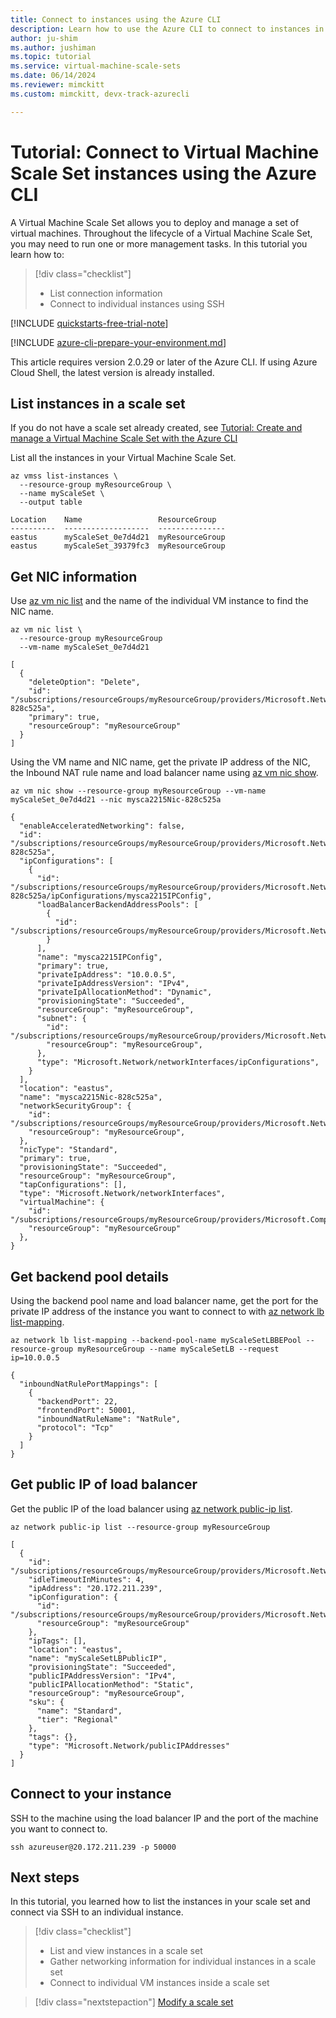 ```yaml
---
title: Connect to instances using the Azure CLI
description: Learn how to use the Azure CLI to connect to instances in your Virtual Machine Scale Set.
author: ju-shim
ms.author: jushiman
ms.topic: tutorial
ms.service: virtual-machine-scale-sets
ms.date: 06/14/2024
ms.reviewer: mimckitt
ms.custom: mimckitt, devx-track-azurecli

---
```


# Tutorial: Connect to Virtual Machine Scale Set instances using the Azure CLI
A Virtual Machine Scale Set allows you to deploy and manage a set of virtual machines. Throughout the lifecycle of a Virtual Machine Scale Set, you may need to run one or more management tasks. In this tutorial you learn how to:

> [!div class="checklist"]
> * List connection information
> * Connect to individual instances using SSH

[!INCLUDE [quickstarts-free-trial-note](~/reusable-content/ce-skilling/azure/includes/quickstarts-free-trial-note.md)]

[!INCLUDE [azure-cli-prepare-your-environment.md](~/reusable-content/azure-cli/azure-cli-prepare-your-environment.md)]

This article requires version 2.0.29 or later of the Azure CLI. If using Azure Cloud Shell, the latest version is already installed. 

## List instances in a scale set
If you do not have a scale set already created, see [Tutorial: Create and manage a Virtual Machine Scale Set with the Azure CLI](tutorial-create-and-manage-cli.md)

List all the instances in your Virtual Machine Scale Set. 

```azurecli-interactive
az vmss list-instances \
  --resource-group myResourceGroup \
  --name myScaleSet \
  --output table
```

```output
Location    Name                 ResourceGroup
----------  -------------------  ---------------
eastus      myScaleSet_0e7d4d21  myResourceGroup
eastus      myScaleSet_39379fc3  myResourceGroup
```

## Get NIC information
Use [az vm nic list](/cli/azure/vm/nic#az-vm-nic-list) and the name of the individual VM instance to find the NIC name.

```azurecli-interactive
az vm nic list \
  --resource-group myResourceGroup
  --vm-name myScaleSet_0e7d4d21
```

```output
[
  {
    "deleteOption": "Delete",
    "id": "/subscriptions/resourceGroups/myResourceGroup/providers/Microsoft.Network/networkInterfaces/mysca2215Nic-828c525a",
    "primary": true,
    "resourceGroup": "myResourceGroup"
  }
]
```

Using the VM name and NIC name, get the private IP address of the NIC, the Inbound NAT rule name and load balancer name using [az vm nic show](/cli/azure/vm/nic#az-vm-nic-show).


```azurecli-interactive
az vm nic show --resource-group myResourceGroup --vm-name myScaleSet_0e7d4d21 --nic mysca2215Nic-828c525a
```

```output
{
  "enableAcceleratedNetworking": false,
  "id": "/subscriptions/resourceGroups/myResourceGroup/providers/Microsoft.Network/networkInterfaces/mysca2215Nic-828c525a",
  "ipConfigurations": [
    {
      "id": "/subscriptions/resourceGroups/myResourceGroup/providers/Microsoft.Network/networkInterfaces/mysca2215Nic-828c525a/ipConfigurations/mysca2215IPConfig",
      "loadBalancerBackendAddressPools": [
        {
          "id": "/subscriptions/resourceGroups/myResourceGroup/providers/Microsoft.Network/loadBalancers/myScaleSetLB/backendAddressPools/myScaleSetLBBEPool",
        }
      ],
      "name": "mysca2215IPConfig",
      "primary": true,
      "privateIpAddress": "10.0.0.5",
      "privateIpAddressVersion": "IPv4",
      "privateIpAllocationMethod": "Dynamic",
      "provisioningState": "Succeeded",
      "resourceGroup": "myResourceGroup",
      "subnet": {
        "id": "/subscriptions/resourceGroups/myResourceGroup/providers/Microsoft.Network/virtualNetworks/myScaleSetVNET/subnets/myScaleSetSubnet",
        "resourceGroup": "myResourceGroup",
      },
      "type": "Microsoft.Network/networkInterfaces/ipConfigurations",
    }
  ],
  "location": "eastus",
  "name": "mysca2215Nic-828c525a",
  "networkSecurityGroup": {
    "id": "/subscriptions/resourceGroups/myResourceGroup/providers/Microsoft.Network/networkSecurityGroups/myScaleSetNSG",
    "resourceGroup": "myResourceGroup",
  },
  "nicType": "Standard",
  "primary": true,
  "provisioningState": "Succeeded",
  "resourceGroup": "myResourceGroup",
  "tapConfigurations": [],
  "type": "Microsoft.Network/networkInterfaces",
  "virtualMachine": {
    "id": "/subscriptions/resourceGroups/myResourceGroup/providers/Microsoft.Compute/virtualMachines/myScaleSet_0e7d4d21",
    "resourceGroup": "myResourceGroup"
  },
}
```

## Get backend pool details
Using the backend pool name and load balancer name, get the port for the private IP address of the instance you want to connect to with [az network lb list-mapping](/cli/azure/network/lb#az-network-lb-list-mapping).

```azurecli-interactive
az network lb list-mapping --backend-pool-name myScaleSetLBBEPool --resource-group myResourceGroup --name myScaleSetLB --request ip=10.0.0.5
```

```output
{
  "inboundNatRulePortMappings": [
    {
      "backendPort": 22,
      "frontendPort": 50001,
      "inboundNatRuleName": "NatRule",
      "protocol": "Tcp"
    }
  ]
}
```

## Get public IP of load balancer
Get the public IP of the load balancer using [az network public-ip list](/cli/azure/network/public-ip#az-network-public-ip-list).

```azurecli-interactive
az network public-ip list --resource-group myResourceGroup
```

```output
[
  {
    "id": "/subscriptions/resourceGroups/myResourceGroup/providers/Microsoft.Network/publicIPAddresses/myScaleSetLBPublicIP",
    "idleTimeoutInMinutes": 4,
    "ipAddress": "20.172.211.239",
    "ipConfiguration": {
      "id": "/subscriptions/resourceGroups/myResourceGroup/providers/Microsoft.Network/loadBalancers/myScaleSetLB/frontendIPConfigurations/loadBalancerFrontEnd",
      "resourceGroup": "myResourceGroup"
    },
    "ipTags": [],
    "location": "eastus",
    "name": "myScaleSetLBPublicIP",
    "provisioningState": "Succeeded",
    "publicIPAddressVersion": "IPv4",
    "publicIPAllocationMethod": "Static",
    "resourceGroup": "myResourceGroup",
    "sku": {
      "name": "Standard",
      "tier": "Regional"
    },
    "tags": {},
    "type": "Microsoft.Network/publicIPAddresses"
  }
]
```

## Connect to your instance

SSH to the machine using the load balancer IP and the port of the machine you want to connect to.

```azurecli-interactive
ssh azureuser@20.172.211.239 -p 50000
```


## Next steps
In this tutorial, you learned how to list the instances in your scale set and connect via SSH to an individual instance.

> [!div class="checklist"]
> * List and view instances in a scale set
> * Gather networking information for individual instances in a scale set
> * Connect to individual VM instances inside a scale set


> [!div class="nextstepaction"]
> [Modify a scale set](tutorial-modify-scale-sets-cli.md)
